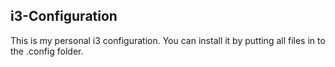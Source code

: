 ## i3-Configuration

This is my personal i3 configuration.
You can install it by putting all files in to the .config folder.
